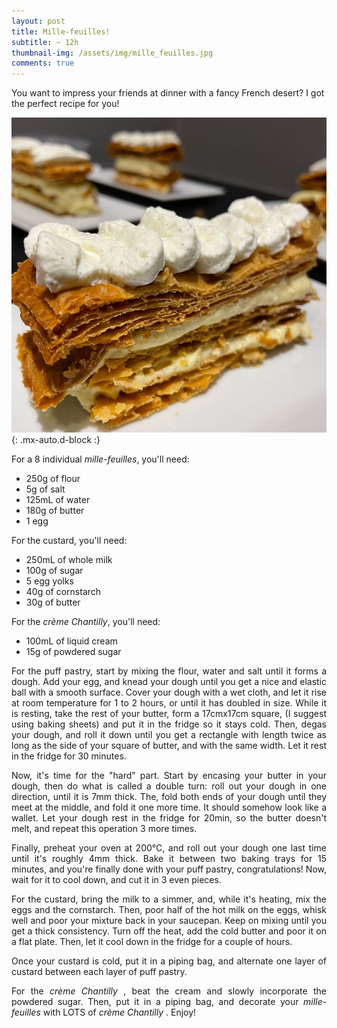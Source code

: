 ```yaml
---
layout: post
title: Mille-feuilles!
subtitle: ~ 12h
thumbnail-img: /assets/img/mille_feuilles.jpg
comments: true
---
```


You want to impress your friends at dinner with a fancy French desert? I got the perfect recipe for you!

![Mille-feuilles](/assets/img/mille_feuilles.jpg){: .mx-auto.d-block :}

For a 8 individual <i>mille-feuilles</i>, you'll need:

- 250g of flour
- 5g of salt
- 125mL of water
- 180g of butter
- 1 egg

For the custard, you'll need:

- 250mL of whole milk
- 100g of sugar
- 5 egg yolks
- 40g of cornstarch
- 30g of butter

For the <i>crème Chantilly</i>, you'll need:

- 100mL of liquid cream
- 15g of powdered sugar

<div style="text-align: justify">
<p> For the puff pastry, start by mixing the flour, water and salt until it forms a dough. Add your egg, and knead your dough until you get a nice and elastic ball with a smooth surface. Cover your dough with a wet cloth, and let it rise at room temperature for 1 to 2 hours, or until it has doubled in size. While it is resting, take the rest of your butter, form a 17cmx17cm square, (I suggest using baking sheets) and put it in the fridge so it stays cold. Then, degas your dough, and roll it down until you get a rectangle with length twice as long as the side of your square of butter, and with the same width. Let it rest in the fridge for 30 minutes.</p>
<p> Now, it's time for the "hard" part. Start by encasing your butter in your dough, then do what is called a double turn: roll out your dough in one direction, until it is 7mm thick. The, fold both ends of your dough until they meet at the middle, and fold it one more time. It should somehow look like a wallet. Let your dough rest in the fridge for 20min, so the butter doesn't melt, and repeat this operation 3 more times. </p>
<p> Finally, preheat your oven at 200°C, and roll out your dough one last time until it's roughly 4mm thick. Bake it between two baking trays for 15 minutes, and you're finally done with your puff pastry, congratulations! Now, wait for it to cool down, and cut it in 3 even pieces.</p>
<p> For the custard, bring the milk to a simmer, and, while it's heating, mix the eggs and the cornstarch. Then, poor half of the hot milk on the eggs, whisk well and poor your mixture back in your saucepan. Keep on mixing until you get a thick consistency. Turn off the heat, add the cold butter and poor it on a flat plate. Then, let it cool down in the fridge for a couple of hours. </p>
<p> Once your custard is cold, put it in a piping bag, and alternate one layer of custard between each layer of puff pastry.</p>
<p> For the <i> crème Chantilly </i>, beat the cream and slowly incorporate the powdered sugar. Then, put it in a piping bag, and decorate your <i>mille-feuilles</i> with LOTS of <i> crème Chantilly </i>. Enjoy!
</div>
